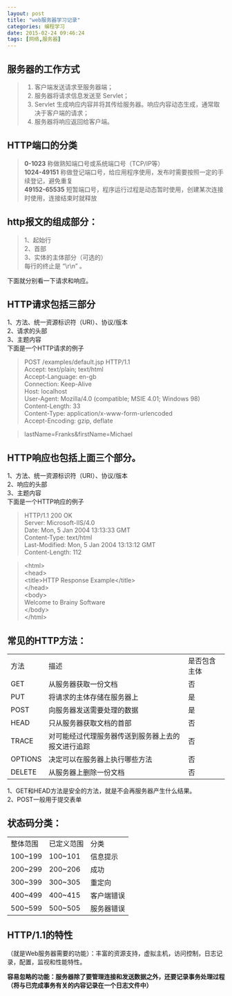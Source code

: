 ```yaml
---
layout: post
title: "web服务器学习记录"
categories: 编程学习
date: 2015-02-24 09:46:24
tags: [网络,服务器]
---
```


## 服务器的工作方式
>1) 客户端发送请求至服务器端；  
>2) 服务器将请求信息发送至 Servlet；  
>3) Servlet 生成响应内容并将其传给服务器。响应内容动态生成，通常取决于客户端的请求；  
>4) 服务器将响应返回给客户端。  

<!-- more -->

## HTTP端口的分类  
> **0-1023** 称做熟知端口号或系统端口号（TCP/IP等）  
> **1024-49151** 称做登记端口号，给应用程序使用，发布时需要按照一定的手续登记，避免重复  
> **49152-65535** 短暂端口号，程序运行过程是动态暂时使用，创建某次连接时使用，连接结束时就释放  


## http报文的组成部分：
> 1、起始行  
> 2、首部  
> 3、实体的主体部分（可选的）  
>每行的终止是 “\r\n” 。


下面就分别看一下请求和响应。

## HTTP请求包括三部分  
1、方法、统一资源标识符（URI）、协议/版本  
2、请求的头部  
3、主题内容  
下面是一个HTTP请求的例子  

>POST /examples/default.jsp HTTP/1.1   
 Accept: text/plain; text/html   
 Accept-Language: en-gb   
 Connection: Keep-Alive   
 Host: localhost   
 User-Agent: Mozilla/4.0 (compatible; MSIE 4.01; Windows 98)   
 Content-Length: 33   
 Content-Type: application/x-www-form-urlencoded   
 Accept-Encoding: gzip, deflate   
   
>lastName=Franks&firstName=Michael

## HTTP响应也包括上面三个部分。  
1、方法、统一资源标识符（URI）、协议/版本  
2、响应的头部  
3、主题内容  
下面是一个HTTP响应的例子 

>HTTP/1.1 200 OK   
Server: Microsoft-IIS/4.0   
Date: Mon, 5 Jan 2004 13:13:33 GMT   
Content-Type: text/html   
Last-Modified: Mon, 5 Jan 2004 13:13:12 GMT   
Content-Length: 112   
   
> <html\>   
> <head\>   
> <title\>HTTP Response Example</title\>   
> </head\>   
> <body\>   
> Welcome to Brainy Software   
> </body\>   
> </html\>

## 常见的HTTP方法：  
<table>
<tr>
<td>方法</td>
<td>描述</td>
<td>是否包含主体</td>
</tr>
<tr>
<td>GET</td>
<td>从服务器获取一份文档</td>
<td>否</td>
</tr>
<tr>
<td>PUT</td>
<td>将请求的主体存储在服务器上</td>
<td>是</td>
</tr>
<tr>
<td>POST</td>
<td>向服务器发送需要处理的数据</td>
<td>是</td>
</tr>
<tr>
<td>HEAD</td>
<td>只从服务器获取文档的首部</td>
<td>否</td>
</tr>
<tr>
<td>TRACE</td>
<td>对可能经过代理服务器传送到服务器上去的报文进行追踪</td>
<td>否</td>
</tr>
<tr>
<td>OPTIONS</td>
<td>决定可以在服务器上执行哪些方法</td>
<td>否</td>
</tr>
<tr>
<td>DELETE</td>
<td>从服务器上删除一份文档</td>
<td>否</td>
</tr> 
</table>

1、GET和HEAD方法是安全的方法，就是不会再服务器产生什么结果。  
2、POST一般用于提交表单

## 状态码分类：
<table>
<tr>
<td>整体范围</td>
<td>已定义范围</td>
<td>分类</td>
</tr>
<tr>
<td>100~199</td>
<td>100~101</td>
<td>信息提示</td>
</tr>
<tr>
<td>200~299</td>
<td>200~206</td>
<td>成功</td>
</tr>
<tr>
<td>300~399</td>
<td>300~305</td>
<td>重定向</td>
</tr>
<tr>
<td>400~499</td>
<td>400~415</td>
<td>客户端错误</td>
</tr>
<tr>
<td>500~599</td>
<td>500~505</td>
<td>服务器错误</td>
</tr>
</table>

## HTTP/1.1的特性
（就是Web服务器需要的功能）：丰富的资源支持，虚拟主机，访问控制，日志记录，配置，监视和性能特性。

**容易忽略的功能：服务器除了要管理连接和发送数据之外，还要记录事务处理过程（将与已完成事务有关的内容记录在一个日志文件中）**
